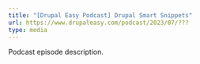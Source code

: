 ```yaml
---
title: "[Drupal Easy Podcast] Drupal Smart Snippets"
url: https://www.drupaleasy.com/podcast/2023/07/???
type: media
---
```


Podcast episode description.
